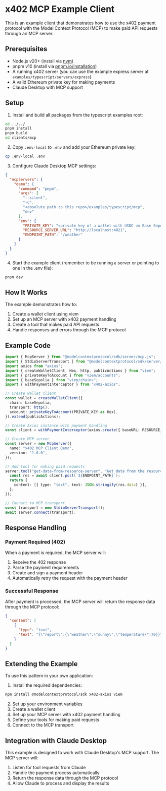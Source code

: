 # x402 MCP Example Client

This is an example client that demonstrates how to use the x402 payment protocol with the Model Context Protocol (MCP) to make paid API requests through an MCP server.

## Prerequisites

- Node.js v20+ (install via [nvm](https://github.com/nvm-sh/nvm))
- pnpm v10 (install via [pnpm.io/installation](https://pnpm.io/installation))
- A running x402 server (you can use the example express server at `examples/typescript/servers/express`)
- A valid Ethereum private key for making payments
- Claude Desktop with MCP support

## Setup

1. Install and build all packages from the typescript examples root:
```bash
cd ../../
pnpm install
pnpm build
cd clients/mcp
```

2. Copy `.env-local` to `.env` and add your Ethereum private key:
```bash
cp .env-local .env
```

3. Configure Claude Desktop MCP settings:
```json
{
  "mcpServers": {
    "demo": {
      "command": "pnpm",
      "args": [
        "--silent",
        "-C",
        "<absolute path to this repo>/examples/typescript/mcp",
        "dev"
      ],
      "env": {
        "PRIVATE_KEY": "<private key of a wallet with USDC on Base Sepolia>",
        "RESOURCE_SERVER_URL": "http://localhost:4021",
        "ENDPOINT_PATH": "/weather"
      }
    }
  }
}
```

4. Start the example client (remember to be running a server or pointing to one in the .env file):
```bash
pnpm dev
```

## How It Works

The example demonstrates how to:
1. Create a wallet client using viem
2. Set up an MCP server with x402 payment handling
3. Create a tool that makes paid API requests
4. Handle responses and errors through the MCP protocol

## Example Code

```typescript
import { McpServer } from "@modelcontextprotocol/sdk/server/mcp.js";
import { StdioServerTransport } from "@modelcontextprotocol/sdk/server/stdio.js";
import axios from "axios";
import { createWalletClient, Hex, http, publicActions } from "viem";
import { privateKeyToAccount } from "viem/accounts";
import { baseSepolia } from "viem/chains";
import { withPaymentInterceptor } from "x402-axios";

// Create wallet client
const wallet = createWalletClient({
  chain: baseSepolia,
  transport: http(),
  account: privateKeyToAccount(PRIVATE_KEY as Hex),
}).extend(publicActions);

// Create Axios instance with payment handling
const client = withPaymentInterceptor(axios.create({ baseURL: RESOURCE_SERVER_URL }), wallet);

// Create MCP server
const server = new McpServer({
  name: "x402 MCP Client Demo",
  version: "1.0.0",
});

// Add tool for making paid requests
server.tool("get-data-from-resource-server", "Get data from the resource server (in this example, the weather)",  {}, async () => {
  const res = await client.post(`${ENDPOINT_PATH}`);
  return {
    content: [{ type: "text", text: JSON.stringify(res.data) }],
  };
});

// Connect to MCP transport
const transport = new StdioServerTransport();
await server.connect(transport);
```

## Response Handling

### Payment Required (402)
When a payment is required, the MCP server will:
1. Receive the 402 response
2. Parse the payment requirements
3. Create and sign a payment header
4. Automatically retry the request with the payment header

### Successful Response
After payment is processed, the MCP server will return the response data through the MCP protocol:
```json
{
  "content": [
    {
      "type": "text",
      "text": "{\"report\":{\"weather\":\"sunny\",\"temperature\":70}}"
    }
  ]
}
```

## Extending the Example

To use this pattern in your own application:

1. Install the required dependencies:
```bash
npm install @modelcontextprotocol/sdk x402-axios viem
```

2. Set up your environment variables
3. Create a wallet client
4. Set up your MCP server with x402 payment handling
5. Define your tools for making paid requests
6. Connect to the MCP transport

## Integration with Claude Desktop

This example is designed to work with Claude Desktop's MCP support. The MCP server will:
1. Listen for tool requests from Claude
2. Handle the payment process automatically
3. Return the response data through the MCP protocol
4. Allow Claude to process and display the results
